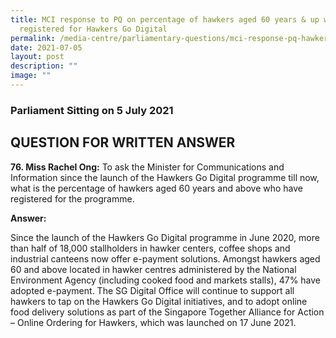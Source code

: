 ```yaml
---
title: MCI response to PQ on percentage of hawkers aged 60 years & up who
  registered for Hawkers Go Digital
permalink: /media-centre/parliamentary-questions/mci-response-pq-hawkers-60-up-registered-hawkers-go-digital/
date: 2021-07-05
layout: post
description: ""
image: ""
---
```

### Parliament Sitting on 5 July 2021

QUESTION FOR WRITTEN ANSWER
---------------------------

  
**76\. Miss Rachel Ong:** To ask the Minister for Communications and Information since the launch of the Hawkers Go Digital programme till now, what is the percentage of hawkers aged 60 years and above who have registered for the programme.  
  
**Answer:**  
  
Since the launch of the Hawkers Go Digital programme in June 2020, more than half of 18,000 stallholders in hawker centers, coffee shops and industrial canteens now offer e-payment solutions. Amongst hawkers aged 60 and above located in hawker centres administered by the National Environment Agency (including cooked food and markets stalls), 47% have adopted e-payment. The SG Digital Office will continue to support all hawkers to tap on the Hawkers Go Digital initiatives, and to adopt online food delivery solutions as part of the Singapore Together Alliance for Action – Online Ordering for Hawkers, which was launched on 17 June 2021.